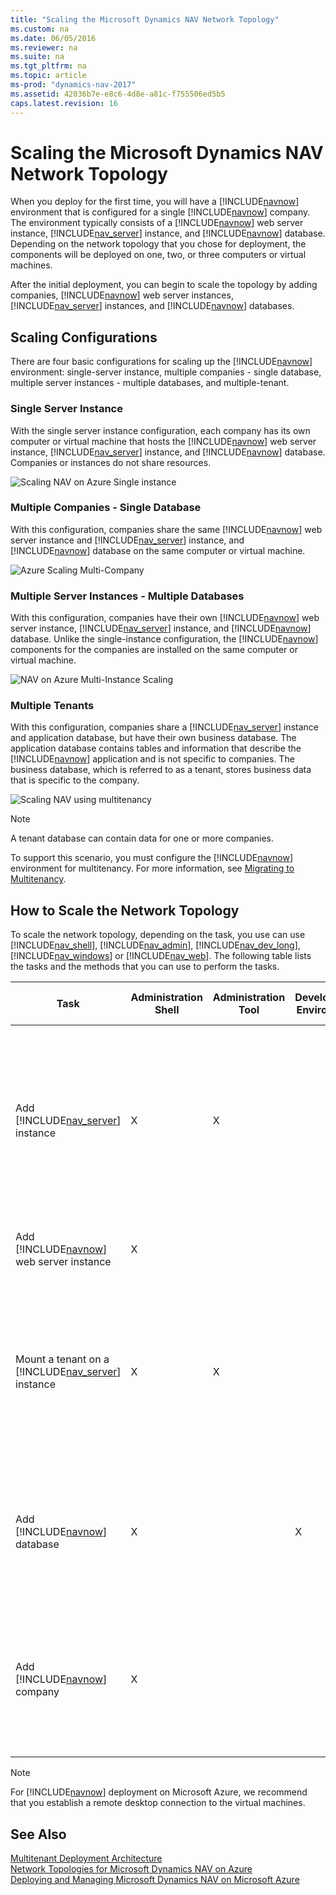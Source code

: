 ```yaml
---
title: "Scaling the Microsoft Dynamics NAV Network Topology"
ms.custom: na
ms.date: 06/05/2016
ms.reviewer: na
ms.suite: na
ms.tgt_pltfrm: na
ms.topic: article
ms-prod: "dynamics-nav-2017"
ms.assetid: 42036b7e-e8c6-4d8e-a81c-f755506ed5b5
caps.latest.revision: 16
---
```

# Scaling the Microsoft Dynamics NAV Network Topology
When you deploy for the first time, you will have a [!INCLUDE[navnow](includes/navnow_md.md)] environment that is configured for a single [!INCLUDE[navnow](includes/navnow_md.md)] company. The environment typically consists of a [!INCLUDE[navnow](includes/navnow_md.md)] web server instance, [!INCLUDE[nav_server](includes/nav_server_md.md)] instance, and [!INCLUDE[navnow](includes/navnow_md.md)] database. Depending on the network topology that you chose for deployment, the components will be deployed on one, two, or three computers or virtual machines.  
  
 After the initial deployment, you can begin to scale the topology by adding companies, [!INCLUDE[navnow](includes/navnow_md.md)] web server instances, [!INCLUDE[nav_server](includes/nav_server_md.md)] instances, and [!INCLUDE[navnow](includes/navnow_md.md)] databases.  
  
## Scaling Configurations  
 There are four basic configurations for scaling up the [!INCLUDE[navnow](includes/navnow_md.md)] environment: single\-server instance, multiple companies \- single database, multiple server instances \- multiple databases, and multiple\-tenant.  
  
### Single Server Instance  
 With the single server instance configuration, each company has its own computer or virtual machine that hosts the [!INCLUDE[navnow](includes/navnow_md.md)] web server instance, [!INCLUDE[nav_server](includes/nav_server_md.md)] instance, and [!INCLUDE[navnow](includes/navnow_md.md)] database. Companies or instances do not share resources.  
  
 ![Scaling NAV on Azure Single instance](media/NAV_Azure_Scaling_SingleInstance.png "NAV\_Azure\_Scaling\_SingleInstance")  
  
### Multiple Companies \- Single Database  
 With this configuration, companies share the same [!INCLUDE[navnow](includes/navnow_md.md)] web server instance and [!INCLUDE[nav_server](includes/nav_server_md.md)] instance, and [!INCLUDE[navnow](includes/navnow_md.md)] database on the same computer or virtual machine.  
  
 ![Azure Scaling Multi&#45;Company](media/NAV_Azure_Scaling_MultiCompany.png "NAV\_Azure\_Scaling\_MultiCompany")  
  
### Multiple Server Instances \- Multiple Databases  
 With this configuration, companies have their own [!INCLUDE[navnow](includes/navnow_md.md)] web server instance, [!INCLUDE[nav_server](includes/nav_server_md.md)] instance, and [!INCLUDE[navnow](includes/navnow_md.md)] database. Unlike the single\-instance configuration, the [!INCLUDE[navnow](includes/navnow_md.md)] components for the companies are installed on the same computer or virtual machine.  
  
 ![NAV on Azure Multi&#45;Instance Scaling](media/NAV_Azure_Scaling_MultiInstance.png "NAV\_Azure\_Scaling\_MultiInstance")  
  
### Multiple Tenants  
 With this configuration, companies share a [!INCLUDE[nav_server](includes/nav_server_md.md)] instance and application database, but have their own business database. The application database contains tables and information that describe the [!INCLUDE[navnow](includes/navnow_md.md)] application and is not specific to companies. The business database, which is referred to as a tenant, stores business data that is specific to the company.  
  
 ![Scaling NAV using multitenancy](media/NAV_Scaling_Multitenancy.png "NAV\_Scaling\_Multitenancy")  
  
> [!NOTE]  
>  A tenant database can contain data for one or more companies.  
  
 To support this scenario, you must configure the [!INCLUDE[navnow](includes/navnow_md.md)] environment for multitenancy. For more information, see [Migrating to Multitenancy](Migrating-to-Multitenancy.md).  
  
## How to Scale the Network Topology  
 To scale the network topology, depending on the task, you use can use [!INCLUDE[nav_shell](includes/nav_shell_md.md)], [!INCLUDE[nav_admin](includes/nav_admin_md.md)], [!INCLUDE[nav_dev_long](includes/nav_dev_long_md.md)], [!INCLUDE[nav_windows](includes/nav_windows_md.md)] or [!INCLUDE[nav_web](includes/nav_web_md.md)]. The following table lists the tasks and the methods that you can use to perform the tasks.  
  
|Task|Administration Shell|Administration Tool|Development Environment|Windows\/Web client|For more information, see|  
|----------|--------------------------|-------------------------|-----------------------------|-------------------------|-------------------------------|  
|Add [!INCLUDE[nav_server](includes/nav_server_md.md)] instance|X|X|||[How to: Add a Microsoft Dynamics NAV Server Instance](How%20to:%20Add%20a%20Microsoft%20Dynamics%20NAV%20Server%20Instance.md) \(Administration Shell\)<br /><br /> [How to: Create a Microsoft Dynamics NAV Server Instance](How%20to:%20Create%20a%20Microsoft%20Dynamics%20NAV%20Server%20Instance.md) \(Administration Tool\)|  
|Add [!INCLUDE[navnow](includes/navnow_md.md)] web server instance|X||||[How to: Add a Microsoft Dynamics NAV Web Server Instance](How%20to:%20Add%20a%20Microsoft%20Dynamics%20NAV%20Web%20Server%20Instance.md)|  
|Mount a tenant on a [!INCLUDE[nav_server](includes/nav_server_md.md)] instance|X|X|||[How to: Mount a Tenant](How%20to:%20Mount%20a%20Tenant.md) \(Administration Shell\)<br /><br /> [How to: Mount or Dismount a Tenant on a Microsoft Dynamics Server Instance](How%20to:%20Mount%20or%20Dismount%20a%20Tenant%20on%20a%20Microsoft%20Dynamics%20Server%20Instance.md) \(Administration Tool\)|  
|Add [!INCLUDE[navnow](includes/navnow_md.md)] database|X||X||[How to: Add a Microsoft Dynamics NAV Database](How%20to:%20Add%20a%20Microsoft%20Dynamics%20NAV%20Database.md) \(Administration Shell\)<br /><br /> [How to: Create Databases](How%20to:%20Create%20Databases.md) \(Development Environment\)|  
|Add [!INCLUDE[navnow](includes/navnow_md.md)] company|X|||X|[How to: Add a Microsoft Dynamics NAV Company](How%20to:%20Add%20a%20Microsoft%20Dynamics%20NAV%20Company.md) \(Administration Shell\)<br /><br /> [How to: Create a New Company](How%20to:%20Create%20a%20New%20Company.md) \(Windows or Web client\)|  
  
> [!NOTE]  
>  For [!INCLUDE[navnow](includes/navnow_md.md)] deployment on Microsoft Azure, we recommend that you establish a remote desktop connection to the virtual machines.  
  
## See Also  
 [Multitenant Deployment Architecture](Multitenant-Deployment-Architecture.md)   
 [Network Topologies for Microsoft Dynamics NAV on Azure](Network-Topologies-for-Microsoft-Dynamics-NAV-on-Azure.md)   
 [Deploying and Managing Microsoft Dynamics NAV on Microsoft Azure](Deploying-and-Managing-Microsoft-Dynamics-NAV-on-Microsoft-Azure.md)